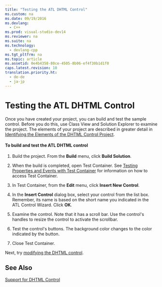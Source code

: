 ```yaml
---
title: "Testing the ATL DHTML Control"
ms.custom: na
ms.date: 09/19/2016
ms.devlang: 
  - C++
ms.prod: visual-studio-dev14
ms.reviewer: na
ms.suite: na
ms.technology: 
  - devlang-cpp
ms.tgt_pltfrm: na
ms.topic: article
ms.assetid: 0e4b4358-80ce-4505-8b06-ef4f30b1d1f0
caps.latest.revision: 10
translation.priority.ht: 
  - de-de
  - ja-jp
---
```

# Testing the ATL DHTML Control
Once you have created your project, you can build and test the sample control. Before you do this, use Class View and Solution Explorer to examine the project. The elements of your project are described in greater detail in [Identifying the Elements of the DHTML Control Project](../vs140/Identifying-the-Elements-of-the-DHTML-Control-Project.md).  
  
#### To build and test the ATL DHTML control  
  
1.  Build the project. From the **Build** menu, click **Build Solution**.  
  
2.  When the build is completed, open Test Container. See [Testing Properties and Events with Test Container](../vs140/Testing-Properties-and-Events-with-Test-Container.md) for information on how to access Test Container.  
  
3.  In Test Container, from the **Edit** menu, click **Insert New Control**.  
  
4.  In the **Insert Control** dialog box, select your control from the list box. Remember, its name is based on the short name you indicated in the ATL Control Wizard. Click **OK**.  
  
5.  Examine the control. Note that it has a scroll bar. Use the control's handles to resize the control to activate the scrollbar.  
  
6.  Test the control's buttons. The background color changes to the color indicated by the button.  
  
7.  Close Test Container.  
  
 Next, try [modifying the DHTML control](../vs140/Modifying-the-ATL-DHTML-Control.md).  
  
## See Also  
 [Support for DHTML Control](../vs140/ATL-Support-for-DHTML-Controls.md)